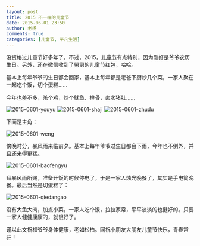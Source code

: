 ```yaml
---
layout: post
title: 2015 不一样的儿童节
date: 2015-06-01 23:50
author: 老杨
comments: true
categories: [儿童节, 平凡生活]
---
```

没资格过儿童节好多年了，不过，2015，<a href="http://zh.wikipedia.org/zh-cn/儿童节" target="_blank" rel="nofollow">儿童节</a>有点特别，因为刚好是爷爷农历生日。另外，还在微信收到了舅舅的儿童节红包，哈哈。

基本上每年爷爷的生日都会回家，基本上每年都是老爸下厨炒几个菜，一家人聚在一起吃个饭，切个蛋糕……

今年也差不多，杀个鸡，炒个鱿鱼、排骨，卤水猪肚……

<img src="//cyhour.com/wp-content/uploads/2015/06/2015-0601-youyu.jpg" alt=" 2015-0601-youyu " />

<img src="//cyhour.com/wp-content/uploads/2015/06/2015-0601-shaji.jpg" alt=" 2015-0601-shaji " />

<img src="//cyhour.com/wp-content/uploads/2015/06/2015-0601-zhudu.jpg" alt=" 2015-0601-zhudu " />


下面是主角：

<img src="//cyhour.com/wp-content/uploads/2015/06/2015-0601-weng.jpg" alt=" 2015-0601-weng " />


傍晚时分，暴风雨来临前夕。基本上每年爷爷过生日都会下雨，今年也不例外，并且还来得更猛。

<img src="//cyhour.com/wp-content/uploads/2015/06/2015-0601-baofengyu.jpg" alt=" 2015-0601-baofengyu " />


拜暴风雨所赐，准备开饭的时候停电了，于是一家人烛光晚餐了，其实是手电筒晚餐。最后当然是切蛋糕了：

<img src="//cyhour.com/wp-content/uploads/2015/06/2015-0601-qiedangao.jpg" alt=" 2015-0601-qiedangao " />

没有大鱼大肉，加点小菜，一家人吃个饭，拉拉家常，平平淡淡的也挺好的。只要一家人健健康康的，就很好了。

谨以此文祝福爷爷身体健康，老如松柏。同祝小朋友大朋友儿童节快乐，青春常驻！
